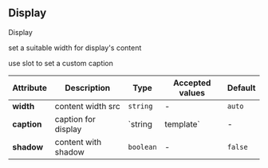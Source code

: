 ## Display
Display

<ex-code name="ex-display-basic"></ex-code>

<ex-code name="ex-display-width">

set a suitable width for display's content

</ex-code>

<ex-code name="ex-display-caption">

use slot to set a custom caption

</ex-code>

<ex-footer edit-link="https://github.com/zeit-ui/vue/edit/master/docs/en-us/components/display.md">

| Attribute | Description | Type | Accepted values | Default
| ---------- | ---------- | ---- |  -------------- | ------ |
| **width** | content width src | `string` | - | `auto` |
| **caption** | caption for display | `string | template` | - | - |
| **shadow** | content with shadow | `boolean` | - | `false` |

</ex-footer>

